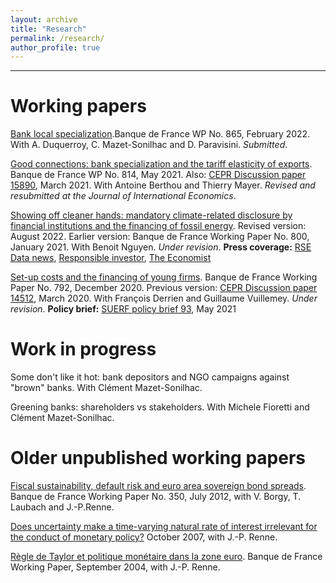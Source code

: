 ```yaml
---
layout: archive
title: "Research"
permalink: /research/
author_profile: true
---
```

---

# Working papers

[Bank local specialization](https://publications.banque-france.fr/sites/default/files/medias/documents/wp865_0.pdf).Banque de France WP No. 865, February 2022. With A. Duquerroy, C. Mazet-Sonilhac and D. Paravisini. _Submitted_.

[Good connections: bank specialization and the tariff elasticity of exports](https://econpapers.repec.org/RePEc:cpr:ceprdp:15890). Banque de France WP No. 814, May 2021. Also: [CEPR Discussion paper 15890](https://cepr.org/active/publications/discussion_papers/dp.php?dpno=15890), March 2021. With Antoine Berthou and Thierry Mayer. _Revised and resubmitted at the Journal of International Economics_.

[Showing off cleaner hands: mandatory climate-related disclosure by financial institutions and the financing of fossil energy](https://papers.ssrn.com/sol3/papers.cfm?abstract_id=3733781). Revised version: August 2022. Earlier version: Banque de France Working Paper No. 800, January 2021. With Benoit Nguyen. _Under revision_.
**Press coverage:**
<a href="https://www.rsedatanews.net/article/article-finance-responsable-esg-isr-finance-durable--l-impact-de-l-article-173-sur-les-portefeuilles">RSE
Data news</a>, <a href="https://www.responsible-investor.com/articles/french-climate-disclosure-laws-effective-in-curbing-fossil-fuel-financing-says-central-bank-study">Responsible investor</a>, <a href="https://www.economist.com/business/2021/03/13/regulators-want-firms-to-own-up-to-climate-risks" target="_blank">The Economist</a>

[Set-up costs and the financing of young firms](https://cepr.org/active/publications/discussion_papers/dp.php?dpno=15890). Banque de France Working Paper No. 792, December 2020. Previous version: [CEPR Discussion paper 14512](https://econpapers.repec.org/RePEc:cpr:ceprdp:14512), March 2020. With François Derrien and Guillaume Vuillemey. _Under revision_.
**Policy brief:** [SUERF policy brief 93](https://www.suerf.org/suer-policy-brief/25303/set-up-costs-and-the-financing-of-young-firms), May 2021

# Work in progress

Some don't like it hot: bank depositors and NGO campaigns against "brown" banks. With Clément Mazet-Sonilhac.

Greening banks: shareholders vs stakeholders. With Michele Fioretti and Clément Mazet-Sonilhac.

# Older unpublished working papers

[Fiscal sustainability, default risk and euro area sovereign bond spreads](http://econpapers.repec.org/RePEc:bfr:banfra:350). Banque de
France Working Paper No. 350, July 2012, with V. Borgy, T. Laubach and J.-P.Renne.

[Does uncertainty make a time-varying natural rate of interest irrelevant for the conduct of monetary policy?](http://econpapers.repec.org/RePEc:bfr:banfra:175) October 2007, with J.-P. Renne.

[Règle de Taylor et politique monétaire dans la zone euro](http://econpapers.repec.org/RePEc:bfr:banfra:117). Banque de France Working Paper, September 2004, with J.-P. Renne.
